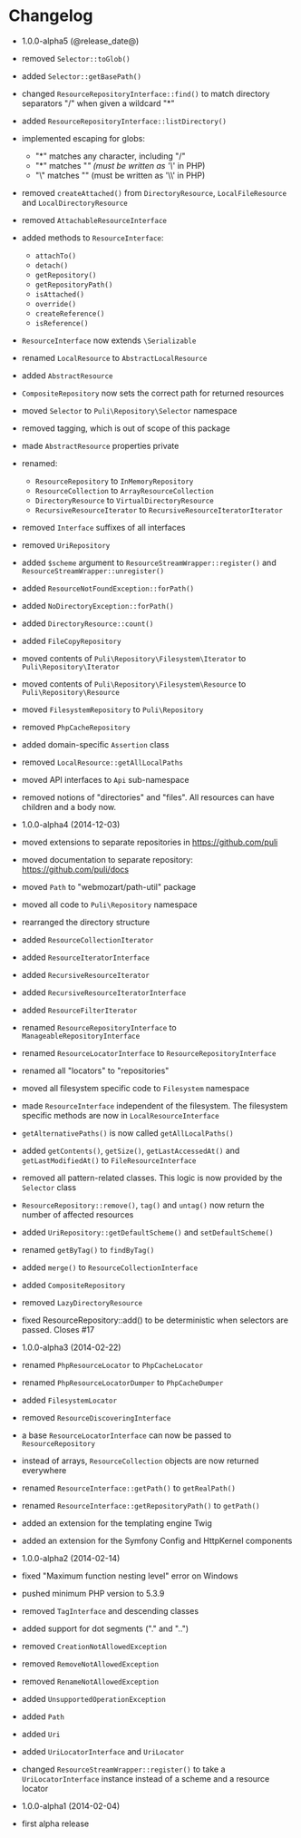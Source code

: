 Changelog
=========

* 1.0.0-alpha5 (@release_date@)

 * removed `Selector::toGlob()`
 * added `Selector::getBasePath()`
 * changed `ResourceRepositoryInterface::find()` to match directory separators
   "/" when given a wildcard "*"
 * added `ResourceRepositoryInterface::listDirectory()`
 * implemented escaping for globs:
   * "*" matches any character, including "/"
   * "\*" matches "*" (must be written as '\\*' in PHP)
   * "\\" matches "\" (must be written as '\\\\' in PHP)
 * removed `createAttached()` from `DirectoryResource`, `LocalFileResource` and
   `LocalDirectoryResource`
 * removed `AttachableResourceInterface`
 * added methods to `ResourceInterface`:
   * `attachTo()`
   * `detach()`
   * `getRepository()`
   * `getRepositoryPath()`
   * `isAttached()`
   * `override()`
   * `createReference()`
   * `isReference()`
 * `ResourceInterface` now extends `\Serializable`
 * renamed `LocalResource` to `AbstractLocalResource`
 * added `AbstractResource`
 * `CompositeRepository` now sets the correct path for returned resources
 * moved `Selector` to `Puli\Repository\Selector` namespace
 * removed tagging, which is out of scope of this package
 * made `AbstractResource` properties private
 * renamed:
   * `ResourceRepository` to `InMemoryRepository`
   * `ResourceCollection` to `ArrayResourceCollection`
   * `DirectoryResource` to `VirtualDirectoryResource`
   * `RecursiveResourceIterator` to `RecursiveResourceIteratorIterator`
 * removed `Interface` suffixes of all interfaces
 * removed `UriRepository`
 * added `$scheme` argument to `ResourceStreamWrapper::register()` and
   `ResourceStreamWrapper::unregister()`
 * added `ResourceNotFoundException::forPath()`
 * added `NoDirectoryException::forPath()`
 * added `DirectoryResource::count()`
 * added `FileCopyRepository`
 * moved contents of `Puli\Repository\Filesystem\Iterator` to `Puli\Repository\Iterator`
 * moved contents of `Puli\Repository\Filesystem\Resource` to `Puli\Repository\Resource`
 * moved `FilesystemRepository` to `Puli\Repository`
 * removed `PhpCacheRepository`
 * added domain-specific `Assertion` class
 * removed `LocalResource::getAllLocalPaths`
 * moved API interfaces to `Api` sub-namespace
 * removed notions of "directories" and "files". All resources can have children
   and a body now.

* 1.0.0-alpha4 (2014-12-03)

 * moved extensions to separate repositories in https://github.com/puli
 * moved documentation to separate repository: https://github.com/puli/docs
 * moved `Path` to "webmozart/path-util" package
 * moved all code to `Puli\Repository` namespace
 * rearranged the directory structure
 * added `ResourceCollectionIterator`
 * added `ResourceIteratorInterface`
 * added `RecursiveResourceIterator`
 * added `RecursiveResourceIteratorInterface`
 * added `ResourceFilterIterator`
 * renamed `ResourceRepositoryInterface` to `ManageableRepositoryInterface`
 * renamed `ResourceLocatorInterface` to `ResourceRepositoryInterface`
 * renamed all "locators" to "repositories"
 * moved all filesystem specific code to `Filesystem` namespace
 * made `ResourceInterface` independent of the filesystem. The filesystem
   specific methods are now in `LocalResourceInterface`
 * `getAlternativePaths()` is now called `getAllLocalPaths()`
 * added `getContents()`, `getSize()`, `getLastAccessedAt()` and
   `getLastModifiedAt()` to `FileResourceInterface`
 * removed all pattern-related classes. This logic is now provided by the
   `Selector` class
 * `ResourceRepository::remove()`, `tag()` and `untag()` now return the number
   of affected resources
 * added `UriRepository::getDefaultScheme()` and `setDefaultScheme()`
 * renamed `getByTag()` to `findByTag()`
 * added `merge()` to `ResourceCollectionInterface`
 * added `CompositeRepository`
 * removed `LazyDirectoryResource`
 * fixed ResourceRepository::add() to be deterministic when selectors are passed. Closes #17

* 1.0.0-alpha3 (2014-02-22)

 * renamed `PhpResourceLocator` to `PhpCacheLocator`
 * renamed `PhpResourceLocatorDumper` to `PhpCacheDumper`
 * added `FilesystemLocator`
 * removed `ResourceDiscoveringInterface`
 * a base `ResourceLocatorInterface` can now be passed to `ResourceRepository`
 * instead of arrays, `ResourceCollection` objects are now returned everywhere
 * renamed `ResourceInterface::getPath()` to `getRealPath()`
 * renamed `ResourceInterface::getRepositoryPath()` to `getPath()`
 * added an extension for the templating engine Twig
 * added an extension for the Symfony Config and HttpKernel components

* 1.0.0-alpha2 (2014-02-14)

 * fixed "Maximum function nesting level" error on Windows
 * pushed minimum PHP version to 5.3.9
 * removed `TagInterface` and descending classes
 * added support for dot segments ("." and "..")
 * removed `CreationNotAllowedException`
 * removed `RemoveNotAllowedException`
 * removed `RenameNotAllowedException`
 * added `UnsupportedOperationException`
 * added `Path`
 * added `Uri`
 * added `UriLocatorInterface` and `UriLocator`
 * changed `ResourceStreamWrapper::register()` to take a `UriLocatorInterface`
   instance instead of a scheme and a resource locator

* 1.0.0-alpha1 (2014-02-04)

 * first alpha release
